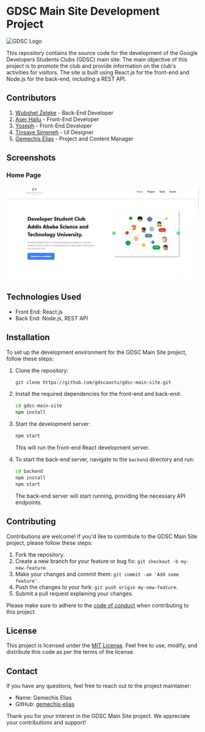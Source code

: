 # GDSC Main Site Development Project

![GDSC Logo](https://s3.amazonaws.com/penn.clubs/clubs_small/developer-student-clubs-penn-chapter.png)

This repository contains the source code for the development of the Google Developers Students Clubs (GDSC) main site. The main objective of this project is to promote the club and provide information on the club's activities for visitors. The site is built using React.js for the front-end and Node.js for the back-end, including a REST API.

## Contributors

1. [Wubshet Zeleke](https://github.com/wubeZ) - Back-End Developer
2. [Aser Hailu](https://github.com/asero13th) - Front-End Developer
3. [Yoseph](https://github.com/jossyfresh) - Front-End Developer
4. [Tinsaye Simeneh](https://github.com/tinsaye-simeneh) - UI Designer
5. [Gemechis Elias](https://github.com/gemechis-elias) - Project and Content Manager

## Screenshots

### Home Page

![Home Page](screenshots/home.png)

## Technologies Used

- Front End: React.js
- Back End: Node.js, REST API

## Installation

To set up the development environment for the GDSC Main Site project, follow these steps:

1. Clone the repository:

   ```bash
   git clone https://github.com/gdscaastu/gdsc-main-site.git
   ```

2. Install the required dependencies for the front-end and back-end:

   ```bash
   cd gdsc-main-site
   npm install
   ```

3. Start the development server:

   ```bash
   npm start
   ```

   This will run the front-end React development server.

4. To start the back-end server, navigate to the `backend` directory and run:

   ```bash
   cd backend
   npm install
   npm start
   ```

   The back-end server will start running, providing the necessary API endpoints.

## Contributing

Contributions are welcome! If you'd like to contribute to the GDSC Main Site project, please follow these steps:

1. Fork the repository.
2. Create a new branch for your feature or bug fix: `git checkout -b my-new-feature`.
3. Make your changes and commit them: `git commit -am 'Add some feature'`.
4. Push the changes to your fork: `git push origin my-new-feature`.
5. Submit a pull request explaining your changes.

Please make sure to adhere to the [code of conduct](CODE_OF_CONDUCT.md) when contributing to this project.

## License

This project is licensed under the [MIT License](LICENSE). Feel free to use, modify, and distribute this code as per the terms of the license.

## Contact

If you have any questions, feel free to reach out to the project maintainer:

- Name: Gemechis Elias
- GitHub: [gemechis-elias](https://github.com/gemechis-elias)

Thank you for your interest in the GDSC Main Site project. We appreciate your contributions and support!
